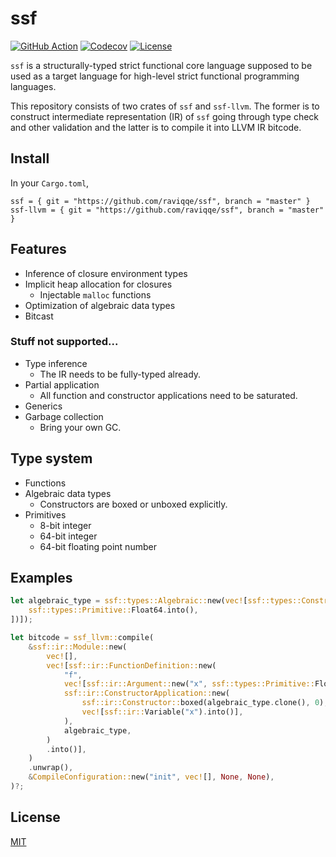 # ssf

[![GitHub Action](https://img.shields.io/github/workflow/status/raviqqe/ssf/test?style=flat-square)](https://github.com/raviqqe/ssf/actions?query=workflow%3Atest)
[![Codecov](https://img.shields.io/codecov/c/github/raviqqe/ssf.svg?style=flat-square)](https://codecov.io/gh/raviqqe/ssf)
[![License](https://img.shields.io/github/license/raviqqe/ssf.svg?style=flat-square)](LICENSE)

`ssf` is a structurally-typed strict functional core language supposed to be used as a target language for high-level strict functional programming languages.

This repository consists of two crates of `ssf` and `ssf-llvm`. The former is to construct intermediate representation (IR) of `ssf` going through type check and other validation and the latter is to compile it into LLVM IR bitcode.

## Install

In your `Cargo.toml`,

```
ssf = { git = "https://github.com/raviqqe/ssf", branch = "master" }
ssf-llvm = { git = "https://github.com/raviqqe/ssf", branch = "master" }
```

## Features

- Inference of closure environment types
- Implicit heap allocation for closures
  - Injectable `malloc` functions
- Optimization of algebraic data types
- Bitcast

### Stuff not supported...

- Type inference
  - The IR needs to be fully-typed already.
- Partial application
  - All function and constructor applications need to be saturated.
- Generics
- Garbage collection
  - Bring your own GC.

## Type system

- Functions
- Algebraic data types
  - Constructors are boxed or unboxed explicitly.
- Primitives
  - 8-bit integer
  - 64-bit integer
  - 64-bit floating point number

## Examples

```rust
let algebraic_type = ssf::types::Algebraic::new(vec![ssf::types::Constructor::new(vec![
    ssf::types::Primitive::Float64.into(),
])]);

let bitcode = ssf_llvm::compile(
    &ssf::ir::Module::new(
        vec![],
        vec![ssf::ir::FunctionDefinition::new(
            "f",
            vec![ssf::ir::Argument::new("x", ssf::types::Primitive::Float64)],
            ssf::ir::ConstructorApplication::new(
                ssf::ir::Constructor::boxed(algebraic_type.clone(), 0),
                vec![ssf::ir::Variable("x").into()],
            ),
            algebraic_type,
        )
        .into()],
    )
    .unwrap(),
    &CompileConfiguration::new("init", vec![], None, None),
)?;
```

## License

[MIT](LICENSE)
